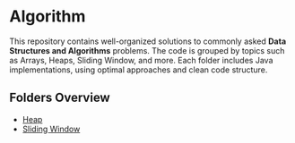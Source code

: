 # Algorithm

This repository contains well-organized solutions to commonly asked **Data Structures and Algorithms** problems. The code is grouped by topics such as Arrays, Heaps, Sliding Window, and more. Each folder includes Java implementations, using optimal approaches and clean code structure.

## Folders Overview

- [Heap](src/) 
- [Sliding Window](src/)


